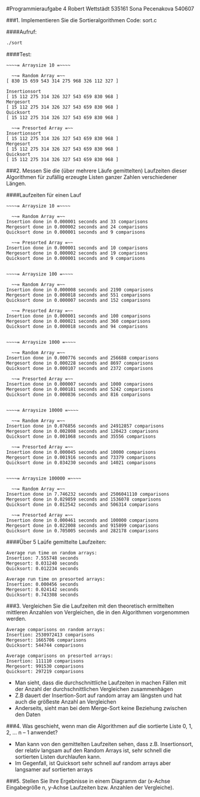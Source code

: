 #Programmieraufgabe 4
    Robert Wettstädt 535161
    Sona Pecenakova 540607


###1. Implementieren Sie die Sortieralgorithmen
	Code: sort.c
	
####Aufruf:
```bash
./sort
```

####Test:
```
~~~~= Arraysize 10 =~~~~

  ~~= Random Array =~~
[ 830 15 659 543 314 275 968 326 112 327 ]

Insertionsort
[ 15 112 275 314 326 327 543 659 830 968 ]
Mergesort
[ 15 112 275 314 326 327 543 659 830 968 ]
Quicksort
[ 15 112 275 314 326 327 543 659 830 968 ]

  ~~= Presorted Array =~~
Insertionsort
[ 15 112 275 314 326 327 543 659 830 968 ]
Mergesort
[ 15 112 275 314 326 327 543 659 830 968 ]
Quicksort
[ 15 112 275 314 326 327 543 659 830 968 ]
```



###2. Messen Sie die (über mehrere Läufe gemittelten) Laufzeiten dieser Algorithmen für zufällig erzeugte Listen ganzer Zahlen verschiedener Längen.

####Laufzeiten für einen Lauf
```
~~~~= Arraysize 10 =~~~~

  ~~= Random Array =~~
Insertion done in 0.000001 seconds and 33 comparisons
Mergesort done in 0.000002 seconds and 24 comparisons
Quicksort done in 0.000001 seconds and 9 comparisons

  ~~= Presorted Array =~~
Insertion done in 0.000001 seconds and 10 comparisons
Mergesort done in 0.000002 seconds and 19 comparisons
Quicksort done in 0.000001 seconds and 9 comparisons


~~~~= Arraysize 100 =~~~~

  ~~= Random Array =~~
Insertion done in 0.000008 seconds and 2190 comparisons
Mergesort done in 0.000018 seconds and 551 comparisons
Quicksort done in 0.000007 seconds and 152 comparisons

  ~~= Presorted Array =~~
Insertion done in 0.000001 seconds and 100 comparisons
Mergesort done in 0.000021 seconds and 360 comparisons
Quicksort done in 0.000018 seconds and 94 comparisons


~~~~= Arraysize 1000 =~~~~

  ~~= Random Array =~~
Insertion done in 0.000776 seconds and 256688 comparisons
Mergesort done in 0.000228 seconds and 8697 comparisons
Quicksort done in 0.000107 seconds and 2372 comparisons

  ~~= Presorted Array =~~
Insertion done in 0.000007 seconds and 1000 comparisons
Mergesort done in 0.000181 seconds and 5242 comparisons
Quicksort done in 0.000836 seconds and 816 comparisons


~~~~= Arraysize 10000 =~~~~

  ~~= Random Array =~~
Insertion done in 0.076856 seconds and 24912857 comparisons
Mergesort done in 0.002808 seconds and 120423 comparisons
Quicksort done in 0.001068 seconds and 35556 comparisons

  ~~= Presorted Array =~~
Insertion done in 0.000045 seconds and 10000 comparisons
Mergesort done in 0.001916 seconds and 73379 comparisons
Quicksort done in 0.034230 seconds and 14021 comparisons


~~~~= Arraysize 100000 =~~~~

  ~~= Random Array =~~
Insertion done in 7.746232 seconds and 2506041110 comparisons
Mergesort done in 0.029859 seconds and 1536078 comparisons
Quicksort done in 0.012542 seconds and 506314 comparisons

  ~~= Presorted Array =~~
Insertion done in 0.000461 seconds and 100000 comparisons
Mergesort done in 0.022008 seconds and 915899 comparisons
Quicksort done in 0.705005 seconds and 282178 comparisons
```

####Über 5 Laüfe gemittelte Laufzeiten:
```
Average run time on random arrays:
Insertion: 7.555748 seconds
Mergesort: 0.031240 seconds
Quicksort: 0.012234 seconds

Average run time on presorted arrays:
Insertion: 0.000456 seconds
Mergesort: 0.024142 seconds
Quicksort: 0.743308 seconds
```

###3. Vergleichen Sie die Laufzeiten mit den theoretisch ermittelten mittleren Anzahlen von Vergleichen, die in den Algorithmen vorgenommen werden.
```
Average comparisons on random arrays:
Insertion: 2530972413 comparisons
Mergesort: 1665706 comparisons
Quicksort: 544744 comparisons

Average comparisons on presorted arrays:
Insertion: 111110 comparisons
Mergesort: 991530 comparisons
Quicksort: 297219 comparisons
```

- Man sieht, dass die durchschnittliche Laufzeiten in machen Fällen mit der Anzahl der durchschnittlichen Vergleichen zusammenhägen
- Z.B dauert der Insertion-Sort auf random array am längsten und hat auch die größeste Anzahl an Vergleichen
- Anderseits, sieht man bei dem Merge-Sort keine Beziehung zwischen den Daten

###4. Was geschieht, wenn man die Algorithmen auf die sortierte Liste 0, 1, 2, ... n – 1 anwendet?
- Man kann von den gemittelten Laufzeiten sehen, dass z.B. Insertionsort, der relativ langsam auf den Random Arrays ist, sehr schnell die sortierten Listen durchlaufen kann.
- Im Gegenfall, ist Quicksort sehr schnell auf random arrays aber langsamer auf sortierten arrays

###5. Stellen Sie Ihre Ergebnisse in einem Diagramm dar (x-Achse Eingabegröße n, y-Achse Laufzeiten bzw. Anzahlen der Vergleiche).
